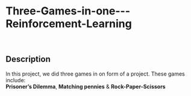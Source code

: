 # Three-Games-in-one---Reinforcement-Learning
<br />

## Description

In this project, we did three games in on form of a project. These games include: <br /> **Prisoner’s Dilemma**, **Matching pennies** & **Rock-Paper-Scissors**


